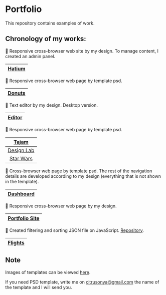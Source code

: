 # Portfolio
This repository contains examples of work.
## Chronology of my works:

:small_orange_diamond: Responsive cross-browser web site by my design. 
To manage content, I created an admin panel.

| [Hatium](https://hatium.ru) |
|:---------:|

:small_orange_diamond: Responsive cross-browser web page by template psd.

| [Donuts](https://citrusonya.github.io/donuts/) |
|:---------:|

:small_orange_diamond: Text editor by my design. Desktop version.

| [Editor](https://citrusonya.github.io/editor/) |
|:---------:|

:small_orange_diamond: Responsive cross-browser web page by template psd.

| [Tajam](https://citrusonya.github.io/tajam/) |
|:---------:|
| [Design Lab](https://citrusonya.github.io/designLab/) |
| [Star Wars](https://citrusonya.github.io/starwars/) |

:small_orange_diamond: Cross-browser web page by template psd.
The rest of the navigation details are developed according to my design (everything that is not shown in the template).

| [Dashboard](https://citrusonya.github.io/dashboard/) |
|:---------:|

:small_orange_diamond: Responsive cross-browser web page by my design.

| [Portfolio Site](https://citrusonya.github.io) |
|:---------:|

:small_orange_diamond: Created filtering and sorting JSON file on JavaScript. [Repository](https://github.com/citrusonya/flights).

| [Flights](https://citrusonya.github.io/flights/) |
|:---------:|

## Note
Images of templates can be viewed [here](https://github.com/citrusonya/citrusonya.github.io/tree/master/template%20images).

If you need PSD template, write me on citrusonya@gmail.com the name of the template and I will send you.
